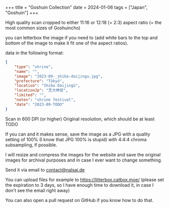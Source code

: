 +++
title = "Goshuin Collection"
date = 2024-01-06
tags = ["Japan", "Goshuin"]
+++

High quality scan cropped to either 11:16 or 12:18 (= 2:3) aspect ratio (= the most common sizes of Goshuincho)

you can letterbox the image if you need to (add white bars to the top and bottom of the image to make it fit one of the aspect ratios).

data in the following format:

```json
{
    "type": "shrine",
    "name": "",
    "image": "2023-09-_shiba-daijingu.jpg",
    "prefecture": "Tōkyō",
    "location": "Shiba Daijingū",
    "locationJp": "芝大神宮",
    "limited": "",
    "notes": "shrine festival",
    "date": "2023-09-TODO"
}
```

Scan in 600 DPI (or higher)
Original resolution, which should be at least TODO

If you can and it makes sense, save the image as a
JPG with a quality setting of 100% (I know that JPG 100% is stupid) with 4:4:4 chroma subsampling, if possible.

I will resize and compress the images for the website and save the original images for archival purposes and in case I ever want to change something.

Send it via email to <contact@nalsai.de>

You can upload files for example to
https://litterbox.catbox.moe/
(please set the expiration to 3 days, so I have enough time to download it, in case I don't see the email right away)

You can also open a pull request on GitHub if you know how to do that.

